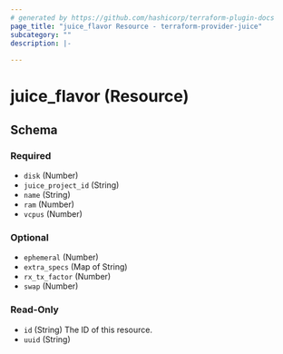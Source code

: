 ```yaml
---
# generated by https://github.com/hashicorp/terraform-plugin-docs
page_title: "juice_flavor Resource - terraform-provider-juice"
subcategory: ""
description: |-
  
---
```


# juice_flavor (Resource)





<!-- schema generated by tfplugindocs -->
## Schema

### Required

- `disk` (Number)
- `juice_project_id` (String)
- `name` (String)
- `ram` (Number)
- `vcpus` (Number)

### Optional

- `ephemeral` (Number)
- `extra_specs` (Map of String)
- `rx_tx_factor` (Number)
- `swap` (Number)

### Read-Only

- `id` (String) The ID of this resource.
- `uuid` (String)


